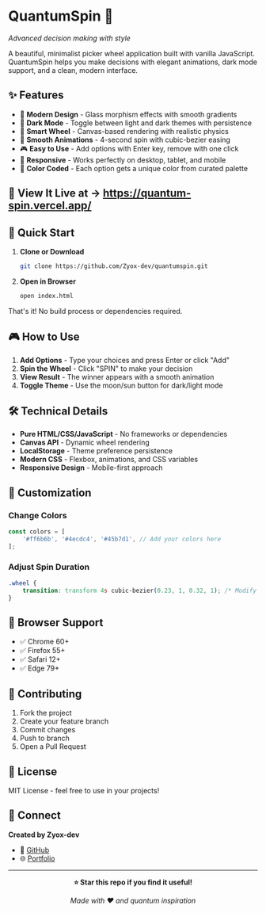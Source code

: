 # QuantumSpin 🎯

*Advanced decision making with style*

A beautiful, minimalist picker wheel application built with vanilla JavaScript. QuantumSpin helps you make decisions with elegant animations, dark mode support, and a clean, modern interface.

## ✨ Features

- 🎨 **Modern Design** - Glass morphism effects with smooth gradients
- 🌙 **Dark Mode** - Toggle between light and dark themes with persistence
- 🎯 **Smart Wheel** - Canvas-based rendering with realistic physics
- 💫 **Smooth Animations** - 4-second spin with cubic-bezier easing
- 🎮 **Easy to Use** - Add options with Enter key, remove with one click
- 📱 **Responsive** - Works perfectly on desktop, tablet, and mobile
- 🎨 **Color Coded** - Each option gets a unique color from curated palette
 
 ## 👀 View It Live at -> https://quantum-spin.vercel.app/ 

## 🚀 Quick Start

1. **Clone or Download**
   ```bash
   git clone https://github.com/Zyox-dev/quantumspin.git
   ```

2. **Open in Browser**
   ```bash
   open index.html
   ```

That's it! No build process or dependencies required.

## 🎮 How to Use

1. **Add Options** - Type your choices and press Enter or click "Add"
2. **Spin the Wheel** - Click "SPIN" to make your decision
3. **View Result** - The winner appears with a smooth animation
4. **Toggle Theme** - Use the moon/sun button for dark/light mode

## 🛠️ Technical Details

- **Pure HTML/CSS/JavaScript** - No frameworks or dependencies
- **Canvas API** - Dynamic wheel rendering
- **LocalStorage** - Theme preference persistence
- **Modern CSS** - Flexbox, animations, and CSS variables
- **Responsive Design** - Mobile-first approach

## 🎨 Customization

### Change Colors
```javascript
const colors = [
    '#ff6b6b', '#4ecdc4', '#45b7d1', // Add your colors here
];
```

### Adjust Spin Duration
```css
.wheel {
    transition: transform 4s cubic-bezier(0.23, 1, 0.32, 1); /* Modify timing */
}
```

## 📱 Browser Support

- ✅ Chrome 60+
- ✅ Firefox 55+  
- ✅ Safari 12+
- ✅ Edge 79+

## 🤝 Contributing

1. Fork the project
2. Create your feature branch
3. Commit changes
4. Push to branch
5. Open a Pull Request

## 📄 License

MIT License - feel free to use in your projects!

## 🔗 Connect

**Created by Zyox-dev**

- 🐙 [GitHub](https://github.com/Zyox-dev)
- 🌐 [Portfolio](https://zyox.carrd.co/)

---

<div align="center">

**⭐ Star this repo if you find it useful!**

*Made with ❤️ and quantum inspiration*

</div>
